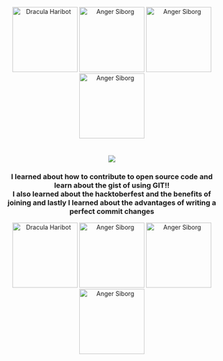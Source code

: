 <p align="center">
    <img src="https://github.com/seegyulater/git-spooky-workshop/blob/markcy-entry/public/assets/Dracula%20Haribot.png" alt="Dracula Haribot" width="150">
    <img src="https://github.com/seegyulater/git-spooky-workshop/blob/markcy-entry/public/assets/Anger%20Siborg.png" alt="Anger Siborg" width="150">
    <img src="https://github.com/seegyulater/git-spooky-workshop/blob/markcy-entry/public/assets/Captain%20America%20Popstron.png" alt="Anger Siborg" width="150">
    <img src="https://github.com/seegyulater/git-spooky-workshop/blob/markcy-entry/public/assets/TMNT%20Leonardo%20Baby%20Buster.png" alt="Anger Siborg" width="150">
</p>

<h1 align="center">
    <img src="https://readme-typing-svg.herokuapp.com/?font=Righteous&size=35&center=true&vCenter=true&width=500&height=70&duration=4000&lines=What+I+have+Learned?👋;">
</h1>

<h3 align="center">
    I learned about how to contribute to open source code and learn about the gist of using GIT!!<br>
    I also learned about the hacktoberfest and the benefits of joining and lastly I learned
    about the advantages of writing a perfect commit changes
</h3>

<p align="center">
    <img src="https://github.com/seegyulater/git-spooky-workshop/blob/markcy-entry/public/assets/Ghost%20Babybuster.png" alt="Dracula Haribot" width="150">
    <img src="https://github.com/seegyulater/git-spooky-workshop/blob/markcy-entry/public/assets/Ghost%20Haribot.png" alt="Anger Siborg" width="150">
    <img src="https://github.com/seegyulater/git-spooky-workshop/blob/markcy-entry/public/assets/Ghost%20Popstron.png" alt="Anger Siborg" width="150">
    <img src="https://github.com/seegyulater/git-spooky-workshop/blob/markcy-entry/public/assets/Ghost%20Siborg.png" alt="Anger Siborg" width="150">
</p>
